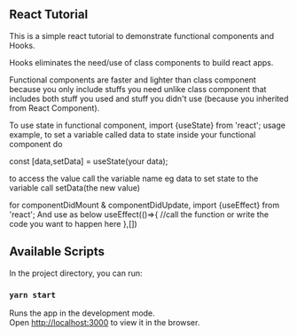 ## React Tutorial
This is a simple react tutorial to demonstrate functional components and Hooks.

Hooks eliminates the need/use of class components to build react apps.

Functional components are faster and lighter than class
component because you only include stuffs you need unlike
class component that includes both stuff you used and
stuff you didn't use (because you inherited from React Component).

To use state in functional component, import {useState} from 'react';
usage example, to set a variable called data to state
inside your functional component do

const [data,setData] = useState(your data);

to access the value call the variable name eg data
to set state to the variable call setData(the new value)

for componentDidMount & componentDidUpdate, import {useEffect} from 'react';
And use as below
useEffect(()=>{
    //call the function or write the code you want to happen here
},[])



## Available Scripts

In the project directory, you can run:

### `yarn start`

Runs the app in the development mode.<br />
Open [http://localhost:3000](http://localhost:3000) to view it in the browser.
